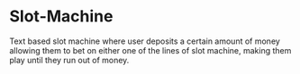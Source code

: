 # Slot-Machine
 Text based slot machine where user deposits a certain amount of money allowing them to bet on either one of the lines of slot machine, making them play until they run out of money.
